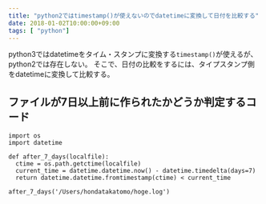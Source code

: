 ```yaml
---
title: "python2ではtimestamp()が使えないのでdatetimeに変換して日付を比較する"
date: 2018-01-02T10:00:00+09:00
tags: [ "python"]
---
```


python3ではdatetimeをタイム・スタンプに変換する`timestamp()`が使えるが、python2では存在しない。
そこで、日付の比較をするには、タイプスタンプ側をdatetimeに変換して比較する。

## ファイルが7日以上前に作られたかどうか判定するコード

```
import os
import datetime

def after_7_days(localfile):
  ctime = os.path.getctime(localfile)
  current_time = datetime.datetime.now() - datetime.timedelta(days=7)
  return datetime.datetime.fromtimestamp(ctime) < current_time

after_7_days('/Users/hondatakatomo/hoge.log')
```
